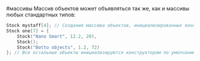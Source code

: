 #массивы 
Массив объектов может объявляться так же, как и массивы любых стандартных типов:
```cpp
Stock mystaff[4]; // Создание массива объектов, инициализированных конструктором по умолчанию
Stock one[7] = {
	Stock("Nano Smart", 12.2, 20),
	Stock();
	Stock("Botto objects", 1.2, 72)
}; // Все остальные объекты инициализируются конструктором по умолчанию
```
